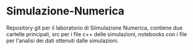 # Simulazione-Numerica
Repository git per il laboratorio di Siimulazione Numerica, contiene due cartelle principali, src per i file c++ delle simulazioni, notebooks con i file per l'analisi dei dati ottenuti dalle simulazioni. 
